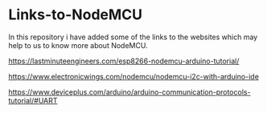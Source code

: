 # Links-to-NodeMCU

In this repository i have added some of the links to the websites which may help to us to know more about NodeMCU.

https://lastminuteengineers.com/esp8266-nodemcu-arduino-tutorial/

https://www.electronicwings.com/nodemcu/nodemcu-i2c-with-arduino-ide

https://www.deviceplus.com/arduino/arduino-communication-protocols-tutorial/#UART

